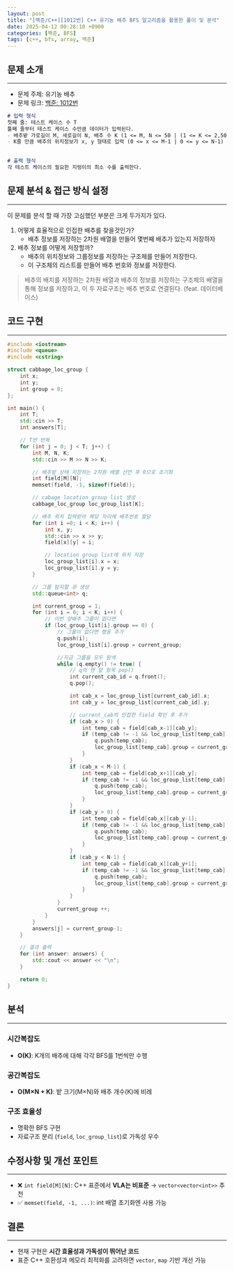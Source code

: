 ```yaml
---
layout: post
title: "[백준/C++][1012번] C++ 유기농 배추 BFS 알고리즘을 활용한 풀이 및 분석"
date: 2025-04-12 00:28:10 +0900
categories: [백준, BFS]
tags: [c++, bfs, array, 백준]
---
```


## 문제 소개
---

- 문제 주제: 유기농 배추
- 문제 링크: [백준: 1012번](https://www.acmicpc.net/problem/1012)

```md
# 입력 형식
첫째 줄: 테스트 케이스 수 T
툴째 줄부터 테스트 케이스 수만큼 데이터가 입력된다.
- 배추밭 가로길이 M, 세로길이 N, 배추 수 K (1 <= M, N <= 50 | (1 <= K <= 2,500)
- K줄 만큼 배추의 위치정보가 x, y 형태로 입력 (0 <= x <= M-1 | 0 <= y <= N-1)
	

# 출력 형식
각 테스트 케이스의 필요한 지렁이의 최소 수를 출력한다.
```

## 문제 분석 & 접근 방식 설정
---
이 문제를 분석 할 때 가장 고심했던 부분은 크게 두가지가 있다.
1. 어떻게 효율적으로 인접한 배추를 찾을것인가?
   - 배추 정보를 저장하는 2차원 배열을 만들어 몇번째 배추가 있는지 저장하자
1. 배추 정보를 어떻게 저장할까?
   - 배추의 위치정보와 그룹정보를 저장하는 구조체를 만들어 저장한다.
   - 이 구조체의 리스트를 만들어 배추 번호와 정보를 저장한다.


> 배추의 배치를 저장하는 2차원 배열과 배추의 정보를 저장하는 구조체의 배열을 통해 정보를 저장하고, 이 두 자료구조는 배추 번호로 연결된다. (feat. 데이터베이스)


## 코드 구현
---

```cpp
#include <iostream>
#include <queue>
#include <cstring>

struct cabbage_loc_group {
    int x;
    int y;
    int group = 0;
};

int main() {
    int T;
    std::cin >> T;
    int answers[T];

    // T번 반복
    for (int j = 0; j < T; j++) {
        int M, N, K;
        std::cin >> M >> N >> K;

        // 배추밭 상태 저장하는 2차원 배열 선언 후 0으로 초기화
        int field[M][N];
        memset(field, -1, sizeof(field));

        // cabage location group list 생성
        cabbage_loc_group loc_group_list[K];

        // 배추 위치 입력받아 해당 자리에 배추번호 할당
        for (int i =0; i < K; i++) {
            int x, y;
            std::cin >> x >> y;
            field[x][y] = i;

            // location group list에 위치 저장
            loc_group_list[i].x = x;
            loc_group_list[i].y = y;
        }

        // 그룹 탐지할 큐 생성
        std::queue<int> q;

        int current_group = 1;
        for (int i = 0; i < K; i++) {
            // 이번 양배추 그룹이 없다면
            if (loc_group_list[i].group == 0) {
                // 그룹이 없다면 행동 추가
                q.push(i);
                loc_group_list[i].group = current_group;

                //지금 그룹을 모두 탐색
                while (q.empty() != true) {
                    // q의 맨 앞 항목 pop()
                    int current_cab_id = q.front();
                    q.pop();

                    int cab_x = loc_group_list[current_cab_id].x;
                    int cab_y = loc_group_list[current_cab_id].y;

                    // current_cab의 인접한 field 확인 후 추가
                    if (cab_x > 0) {
                        int temp_cab = field[cab_x-1][cab_y];
                        if (temp_cab != -1 && loc_group_list[temp_cab].group == 0) {
                            q.push(temp_cab);
                            loc_group_list[temp_cab].group = current_group;
                        }
                    }
                    if (cab_x < M-1) {
                        int temp_cab = field[cab_x+1][cab_y];
                        if (temp_cab != -1 && loc_group_list[temp_cab].group == 0) {
                            q.push(temp_cab);
                            loc_group_list[temp_cab].group = current_group;
                        }
                    }
                    if (cab_y > 0) {
                        int temp_cab = field[cab_x][cab_y-1];
                        if (temp_cab != -1 && loc_group_list[temp_cab].group == 0) {
                            q.push(temp_cab);
                            loc_group_list[temp_cab].group = current_group;
                        }
                    }
                    if (cab_y < N-1) {
                        int temp_cab = field[cab_x][cab_y+1];
                        if (temp_cab != -1 && loc_group_list[temp_cab].group == 0) {
                            q.push(temp_cab);
                            loc_group_list[temp_cab].group = current_group;
                        }
                    }
                }
                current_group ++;
            }
        }
        answers[j] = current_group-1;
    }

    // 결과 출력
    for (int answer: answers) {
        std::cout << answer << "\n";
    }

    return 0;
}

```

## 분석
---
### 시간복잡도
- **O(K)**: K개의 배추에 대해 각각 BFS를 1번씩만 수행
### 공간복잡도
- **O(M×N + K)**: 밭 크기(M×N)와 배추 개수(K)에 비례

### 구조 효율성
- 명확한 BFS 구현
- 자료구조 분리 (`field`, `loc_group_list`)로 가독성 우수


## 수정사항 및 개선 포인트
---
- ❌ `int field[M][N]`: C++ 표준에서 **VLA는 비표준** → `vector<vector<int>>` 추천
- ✅ `memset(field, -1, ...)`: int 배열 초기화엔 사용 가능


## 결론
---
- 현재 구현은 **시간 효율성과 가독성이 뛰어난 코드**
- 표준 C++ 호환성과 메모리 최적화를 고려하면 `vector`, `map` 기반 개선 가능

